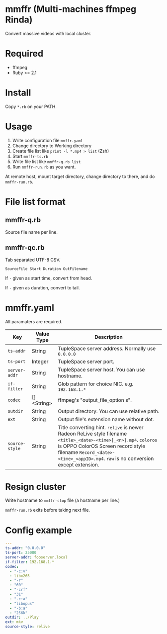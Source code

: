 # mmffr (Multi-machines ffmpeg Rinda)

Convert massive videos with local cluster.

# Required

* ffmpeg
* Ruby >= 2.1

# Install

Copy `*.rb` on your PATH.

# Usage

1. Write configuration file `mmffr.yaml`
2. Change directory to Working directory
3. Create file list like `print -l *.mp4 > list` (Zsh)
4. Start `mmffr-ts.rb`
5. Write file list like `mmffr-q.rb list`
6. Run `mmffr-run.rb` as you want.

At remote host, mount target directory, change directory to there, and do `mmffr-run.rb`.

# File list format

## mmffr-q.rb

Source file name per line.

## mmffr-qc.rb

Tab separated UTF-8 CSV.

```
SourceFile Start Duration OutFilename
```

If `-` given as start time, convert from head.

If `-` given as duration, convert to tail.

# mmffr.yaml

All paramaters are required.

|Key|Value Type|Description|
|------|-------|------------------|
|`ts-addr`|String|TupleSpace server address. Normally use `0.0.0.0`|
|`ts-port`|Integer|TupleSpace server port.|
|`server-addr`|String|TupleSpace server host. You can use hostname.|
|`if-filter`|String|Glob pattern for choice NIC. e.g. `192.168.1.*`|
|`codec`|[]\<String\>|ffmpeg's "output_file_option s".|
|`outdir`|String|Output directory. You can use relative path.|
|`ext`|String|Output file's extension name without dot.|
|`source-style`|String|Title converting hint. `relive` is newer Radeon ReLive style filename `<title>_<date>-<time>[_<n>].mp4`. `coloros` is OPPO ColorOS Screen record style filename `Record_<date>-<time>_<appID>.mp4`. `raw` is no conversion except extension.|

# Resign cluster

Write hostname to `mmffr-stop` file (a hostname per line.)

`mmffr-run.rb` exits before taking next file.

# Config example

```yaml
---
ts-addr: "0.0.0.0"
ts-port: 25000
server-addr: fooserver.local
if-filter: 192.168.1.*
codec:
  - "-c:v"
  - libx265
  - "-r"
  - "60"
  - "-crf"
  - "31"
  - "-c:a"
  - "libopus"
  - "-b:a"
  - "256k"
outdir: ../Play
ext: mkv
source-style: relive
```